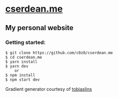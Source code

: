 # [cserdean.me](https://cserdean.me)

## My personal website

### Getting started:

```
$ git clone https://github.com/c0z0/cserdean.me
$ cd cserdean.me
$ yarn install
$ yarn dev
	or
$ npm install
$ npm start dev
```

Gradient generator courtesy of [tobiaslins](https://github.com/tobiaslins/avatar)
